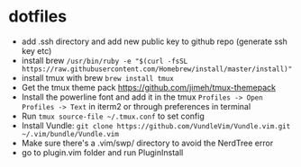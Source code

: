 # dotfiles
* add .ssh directory and add new public key to github repo (generate ssh key etc)
* install brew `/usr/bin/ruby -e "$(curl -fsSL https://raw.githubusercontent.com/Homebrew/install/master/install)"`
* install tmux with brew `brew install tmux`
* Get the tmux theme pack https://github.com/jimeh/tmux-themepack
* Install the powerline font and add it in the tmux `Profiles -> Open Profiles -> Text` in iterm2 or through preferences in terminal
* Run `tmux source-file ~/.tmux.conf` to set config
* Install Vundle: `git clone https://github.com/VundleVim/Vundle.vim.git ~/.vim/bundle/Vundle.vim`
* Make sure there's a .vim/swp/ directory to avoid the NerdTree error
* go to plugin.vim folder and run PluginInstall


